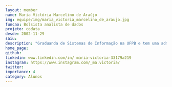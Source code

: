 ```yaml
---
layout: member
name: Maria Victória Marcelino de Araújo
img: equipe/img/maria_victoria_marcelino_de_araujo.jpg
funcao: Bolsista analista de dados
projeto: codata
desde: 2002-11-29
saiu: 
description: "Graduanda de Sistemas de Informação na UFPB e tem uma admiração enorme por tecnologia, música e livros. Atualmente, está atuando na área de Análises de Dados na CODATA, onde coloca em prática suas habilidades e conhecimentos. Sempre em busca de oportunidades para crescer tanto pessoal quanto profissionalmente, se dedica ao aprimoramento de suas habilidades nas tecnologias que já possui familiaridade, ao mesmo tempo em que está aberta a aprender novas tecnologias"
home_page: 
github: 
linkedin: www.linkedin.com/in/ maria-victoria-33179a219
instagram: https://www.instagram.com/_ma.victoria/
twitter: 
importance: 4
category: Alunos
---
```

